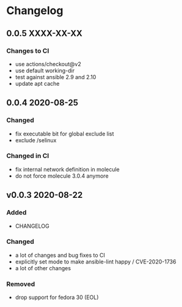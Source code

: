 # Changelog

## 0.0.5 XXXX-XX-XX

### Changes to CI

- use actions/checkout@v2
- use default working-dir
- test against ansible 2.9 and 2.10
- update apt cache

## 0.0.4 2020-08-25

### Changed

- fix executable bit for global exclude list
- exclude /selinux

### Changed in CI

- fix internal network definition in molecule
- do not force molecule 3.0.4 anymore

## v0.0.3 2020-08-22

### Added

- CHANGELOG

### Changed

- a lot of changes and bug fixes to CI
- explicitly set mode to make ansible-lint happy / CVE-2020-1736
- a lot of other changes

### Removed

- drop support for fedora 30 (EOL)
